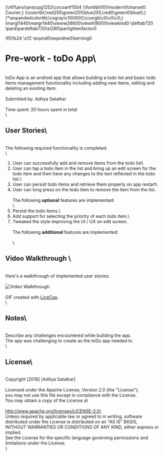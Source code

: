 {\rtf1\ansi\ansicpg1252\cocoartf1504
{\fonttbl\f0\fmodern\fcharset0 Courier;}
{\colortbl;\red255\green255\blue255;\red0\green0\blue0;}
{\*\expandedcolortbl;\csgray\c100000;\cssrgb\c0\c0\c0;}
\margl1440\margr1440\vieww28600\viewh18000\viewkind0
\deftab720
\pard\pardeftab720\sl280\partightenfactor0

\f0\fs24 \cf2 \expnd0\expndtw0\kerning0
# Pre-work - toDo App\
\
toDo App is an android app that allows building a todo list and basic todo items management functionality including adding new items, editing and deleting an existing item.\
\
Submitted by: Aditya Satalkar\
\
Time spent: 20 hours spent in total\
\
## User Stories\
\
The following required functionality is completed:\
\
1. User can successfully add and remove items from the todo list\
2. User can tap a todo item in the list and bring up an edit screen for the todo item and then have any changes to the text reflected in the todo list.\
3. User can persist todo items and retrieve them properly on app restart\
4. User can long press on the todo item to remove the item from the list.\
\
The following **optional** features are implemented:\
\
1. Persist the todo items.\
2. Add support for selecting the priority of each todo item.\
3. Tweaked the style improving the UI / UX on edit screen.\
\
The following **additional** features are implemented:\
\
\
## Video Walkthrough \
\
Here's a walkthrough of implemented user stories:\
\
<img src='http://i.imgur.com/link/to/your/gif/file.gif' title='Video Walkthrough' width='' alt='Video Walkthrough' />\
\
GIF created with [LiceCap](http://www.cockos.com/licecap/).\
\
## Notes\
\
Describe any challenges encountered while building the app.\
The app was challenging to create as the toDo app needed to \
\
## License\
\
    Copyright [2016] [Aditya Satalkar]\
\
    Licensed under the Apache License, Version 2.0 (the "License");\
    you may not use this file except in compliance with the License.\
    You may obtain a copy of the License at\
\
        http://www.apache.org/licenses/LICENSE-2.0\
\
    Unless required by applicable law or agreed to in writing, software\
    distributed under the License is distributed on an "AS IS" BASIS,\
    WITHOUT WARRANTIES OR CONDITIONS OF ANY KIND, either express or implied.\
    See the License for the specific language governing permissions and\
    limitations under the License.\
}